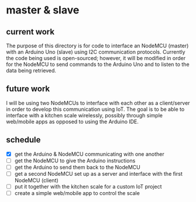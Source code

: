 # master & slave  
## current work ##  
The purpose of this directory is for code to interface an NodeMCU (master) with an Arduino Uno (slave) using I2C communication protocols. Currently the code being used is open-sourced; however, it will be modified in order for the NodeMCU to send commands to the Arduino Uno and to listen to the data being retrieved.  

## future work ##  
I will be using two NodeMCUs to interface with each other as a client/server in order to develop this communication using IoT. The goal is to be able to interface with a kitchen scale wirelessly, possibly through simple web/mobile apps as opposed to using the Arduino IDE. 

## schedule ##  
- [x] get the Arduino & NodeMCU communicating with one another 
- [ ] get the NodeMCU to give the Arduino instructions 
- [ ] get the Arduino to send them back to the NodeMCU 
- [ ] get a second NodeMCU set up as a server and interface with the first NodeMCU (client) 
- [ ] put it together with the kitchen scale for a custom IoT project
- [ ] create a simple web/mobile app to control the scale 
